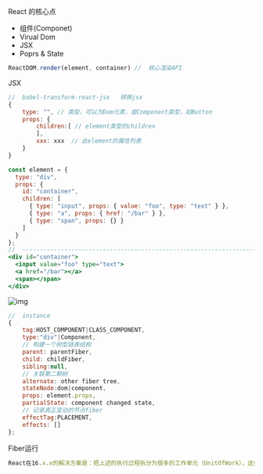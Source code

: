 React 的核心点

- 组件(Componet)
- Virual Dom
- JSX
- Poprs & State

```js
ReactDOM.render(element, container) //	核心渲染API
```

JSX

```js
//	babel-transform-react-jsx	转换jsx
{
    type: "", // 类型，可以为Dom元素，或Component类型，如Button
    props: {
        children:[ // element类型的children
        ],
        xxx: xxx  // 此element的属性列表
    }
}
```

```jsx
const element = {
  type: "div",
  props: {
    id: "container",
    children: [
      { type: "input", props: { value: "foo", type: "text" } },
      { type: "a", props: { href: "/bar" } },
      { type: "span", props: {} }
    ]
  }
};
//	-----------------------------------------------------------------------
<div id="container">
  <input value="foo" type="text">
  <a href="/bar"></a>
  <span></span>
</div>
```



![img](https://handsomeliuyang.github.io/2018/08/07/DiyReact%E5%AD%A6%E4%B9%A0%E4%B9%8B%E8%B7%AF/JSX-element-dom.png)

```js
//	instance
{
    tag:HOST_COMPONENT|CLASS_COMPONENT,
    type:"div"|Component,
    // 构建一个树型链表结构
    parent: parentFiber,
    child: childFiber,
    sibling:null,
    // 关联第二颗树
    alternate: other fiber tree,
    stateNode:dom|component,
    props: element.props,
    partialState: component changed state,
    // 记录真正变动的节点fiber
    effectTag:PLACEMENT,
    effects: []
};
```



Fiber运行

```js
React在16.x.x的解决方案是：把上述的执行过程拆分为很多的工作单元（UnitOfWork），这些很小的工作单元都能在很短的时间内执行完成，同时每两个执工作单元之间可以被中断，让main thread执行更高优先级的任务，如animation，ui responsive。
```





[引用链接]: https://handsomeliuyang.github.io/2018/08/07/DiyReact%E5%AD%A6%E4%B9%A0%E4%B9%8B%E8%B7%AF/#

